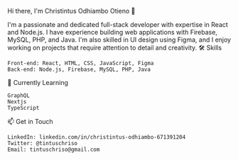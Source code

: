 Hi there, I'm Christintus Odhiambo Otieno 👋

I'm a passionate and dedicated full-stack developer with expertise in React and Node.js. I have experience building web applications with Firebase, MySQL, PHP, and Java. I'm also skilled in UI design using Figma, and I enjoy working on projects that require attention to detail and creativity.
🛠️ Skills

    Front-end: React, HTML, CSS, JavaScript, Figma
    Back-end: Node.js, Firebase, MySQL, PHP, Java

🌱 Currently Learning

    GraphQL
    Nextjs
    TypeScript

📫 Get in Touch

    LinkedIn: linkedin.com/in/christintus-odhiambo-671391204
    Twitter: @tintuschriso
    Email: tintuschriso@gmail.com
